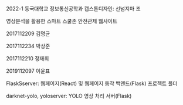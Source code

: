 2022-1 동국대학교 정보통신공학과 캡스톤디자인: 선넘지마 조

영상분석을 활용한 스마트 스쿨존 안전관제 웹사이트


2017112209 김명균 

2017112234 박상준 

2017112210 정재희

2019112097 이윤표



FlaskSserver: 웹페이지(React) 및 웹페이지 동작 백엔드(Flask) 프로젝트 폴더

darknet-yolo, yoloserver: YOLO 영상 처리 서버(Flask)
